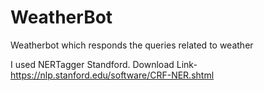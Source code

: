 # WeatherBot
Weatherbot which responds the queries related to weather

I used NERTagger Standford.
Download Link-
https://nlp.stanford.edu/software/CRF-NER.shtml
